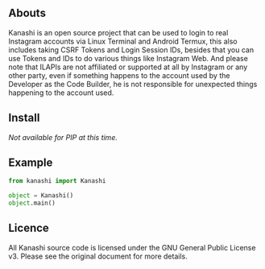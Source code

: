 ## Abouts
Kanashi is an open source project that can be used to login to real Instagram accounts via Linux Terminal and Android Termux, this also includes taking CSRF Tokens and Login Session IDs, besides that you can use Tokens and IDs to do various things like Instagram Web. And please note that ILAPIs are not affiliated or supported at all by Instagram or any other party, even if something happens to the account used by the Developer as the Code Builder, he is not responsible for unexpected things happening to the account used.

## Install
*Not available for PIP at this time.*

## Example
```py
from kanashi import Kanashi

object = Kanashi()
object.main()
```

## Licence
All Kanashi source code is licensed under the GNU General Public License v3. Please see the original document for more details.
